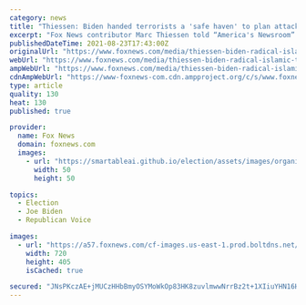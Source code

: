 ```yaml
---
category: news
title: "Thiessen: Biden handed terrorists a 'safe haven' to plan attacks worse than 9/11"
excerpt: "Fox News contributor Marc Thiessen told “America's Newsroom” that Biden has given radical Islamic terrorists, including Al-Qaeda, the tools they need to conduct attacks potentially deadlier than 9/11."
publishedDateTime: 2021-08-23T17:43:00Z
originalUrl: "https://www.foxnews.com/media/thiessen-biden-radical-islamic-terrorists-attacks"
webUrl: "https://www.foxnews.com/media/thiessen-biden-radical-islamic-terrorists-attacks"
ampWebUrl: "https://www.foxnews.com/media/thiessen-biden-radical-islamic-terrorists-attacks.amp"
cdnAmpWebUrl: "https://www-foxnews-com.cdn.ampproject.org/c/s/www.foxnews.com/media/thiessen-biden-radical-islamic-terrorists-attacks.amp"
type: article
quality: 130
heat: 130
published: true

provider:
  name: Fox News
  domain: foxnews.com
  images:
    - url: "https://smartableai.github.io/election/assets/images/organizations/foxnews.com-50x50.jpg"
      width: 50
      height: 50

topics:
  - Election
  - Joe Biden
  - Republican Voice

images:
  - url: "https://a57.foxnews.com/cf-images.us-east-1.prod.boltdns.net/v1/static/694940094001/72b0dc02-682b-420e-84a4-3161e1992fac/f23f8b11-a3b8-49ec-a004-928df5eb9e2a/1280x720/match/720/405/image.jpg?ve=1&tl=1"
    width: 720
    height: 405
    isCached: true

secured: "JNsPKczAE+jMUCzHHbBmyOSYMoWkOp83HK8zuvlmwwNrrBz2t+1XIiuYHN16H1GKj78+VYkAKh48b+0WRS8c/fWf1zb7GPEWW2BSjPeaJjBM6M01JwuMSlS8QUHN/s+AKdC779wKIKzB89a65bIEAX6Q3TJm1VCK8uaIAN+dppTe16D9Wf0Q4Tjdo/jAVxiy8lVPRyy0A7e8jTCvLfu8VrCGuJBATvhgmvA1yEzapvJk2qCW4uz+ejYjhnXlsPi5ozvSkwoZB47MUA3YRt0A4Fz95BuhoQYgfdb2oWArro7pm3RgOeqnLAl4xBStIW9HqaHnSsVnjZfFQ5dAMhYJ38SDcm/pTHvepgvaTCwQsWY=;Kfx9cBCZsON7fzOXXr+51Q=="
---
```


